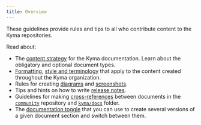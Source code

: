 ```yaml
---
title: Overview
---
```


These guidelines provide rules and tips to all who contribute content to the Kyma repositories.

Read about:

- The [content strategy](01-content-strategy.md) for the Kyma documentation. Learn about the obligatory and optional document types.
- [Formatting](04-formatting.md), [style and terminology](08-style-and-terminology.md) that apply to the content created throughout the Kyma organization.
- Rules for creating [diagrams](02-diagrams.md) and [screenshots](07-screenshots.md).
- Tips and hints on how to write [release notes](06-release-notes.md).
- Guidelines for making [cross-references](05-links.md) between documents in the [`community`](https://github.com/kyma-project/community) repository and [`kyma/docs`](https://github.com/kyma-project/kyma/tree/main/docs) folder.
- The [documentation toggle](03-documentation-toggle.md) that you can use to create several versions of a given document section and switch between them.
